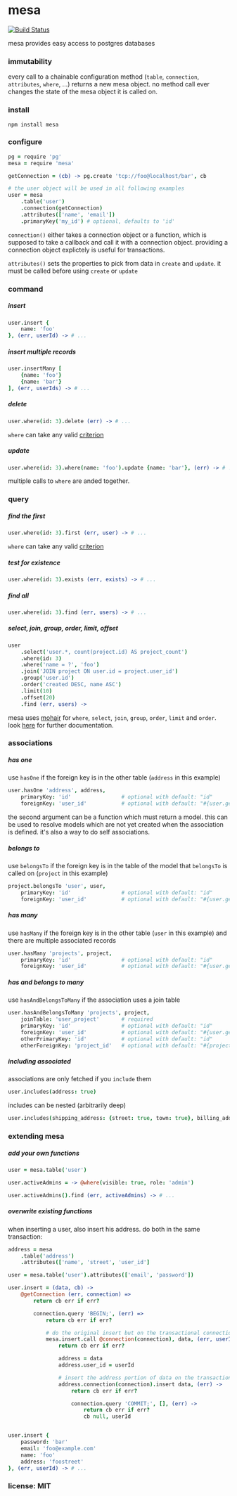# mesa

[![Build Status](https://travis-ci.org/snd/mesa.png)](https://travis-ci.org/snd/mesa)

mesa provides easy access to postgres databases

### immutability

every call to a chainable configuration method (`table`, `connection`, `attributes`, `where`, ...)
returns a new mesa object.
no method call ever changes the state of the mesa object it is called on.

### install

```
npm install mesa
```

### configure

```coffeescript
pg = require 'pg'
mesa = require 'mesa'

getConnection = (cb) -> pg.create 'tcp://foo@localhost/bar', cb

# the user object will be used in all following examples
user = mesa
    .table('user')
    .connection(getConnection)
    .attributes(['name', 'email'])
    .primaryKey('my_id') # optional, defaults to 'id'
```

`connection()` either takes a connection object or a function, which is supposed to take a
callback and call it with a connection object.
providing a connection object explictely is useful for transactions.

`attributes()` sets the properties to pick from data in `create` and `update`.
it must be called before using `create` or `update`

### command

##### insert

```coffeescript
user.insert {
    name: 'foo'
}, (err, userId) -> # ...
```

##### insert multiple records

```coffeescript
user.insertMany [
    {name: 'foo'}
    {name: 'bar'}
], (err, userIds) -> # ...
```

##### delete

```coffeescript
user.where(id: 3).delete (err) -> # ...
```

`where` can take any valid [criterion](https://github.com/snd/criterion)

##### update

```coffeescript
user.where(id: 3).where(name: 'foo').update {name: 'bar'}, (err) -> # ...
```

multiple calls to `where` are anded together.

### query

##### find the first

```coffeescript
user.where(id: 3).first (err, user) -> # ...
```

`where` can take any valid [criterion](https://github.com/snd/criterion)

##### test for existence

```coffeescript
user.where(id: 3).exists (err, exists) -> # ...
```

##### find all

```coffeescript
user.where(id: 3).find (err, users) -> # ...
```

##### select, join, group, order, limit, offset

```coffeescript
user
    .select('user.*, count(project.id) AS project_count')
    .where(id: 3)
    .where('name = ?', 'foo')
    .join('JOIN project ON user.id = project.user_id')
    .group('user.id')
    .order('created DESC, name ASC')
    .limit(10)
    .offset(20)
    .find (err, users) ->
```

mesa uses [mohair](https://github.com/snd/mohair) for `where`, `select`, `join`, `group`, `order`, `limit` and `order`.
look [here](https://github.com/snd/mohair) for further documentation.

### associations

##### has one

use `hasOne` if the foreign key is in the other table (`address` in this example)

```coffeescript
user.hasOne 'address', address,
    primaryKey: 'id'                # optional with default: "id"
    foreignKey: 'user_id'           # optional with default: "#{user.getTable()}_id"
```

the second argument can be a function which must return a model.
this can be used to resolve models which are not yet created when the association
is defined.
it's also a way to do self associations.

##### belongs to

use `belongsTo` if the foreign key is in the table of the model that `belongsTo`
is called on (`project` in this example)

```coffeescript
project.belongsTo 'user', user,
    primaryKey: 'id'                # optional with default: "id"
    foreignKey: 'user_id'           # optional with default: "#{user.getTable()}_id"
```

##### has many

use `hasMany` if the foreign key is in the other table (`user` in this example) and
there are multiple associated records

```coffeescript
user.hasMany 'projects', project,
    primaryKey: 'id'                # optional with default: "id"
    foreignKey: 'user_id'           # optional with default: "#{user.getTable()}_id"
```

##### has and belongs to many

use `hasAndBelongsToMany` if the association uses a join table

```coffeescript
user.hasAndBelongsToMany 'projects', project,
    joinTable: 'user_project'       # required
    primaryKey: 'id'                # optional with default: "id"
    foreignKey: 'user_id'           # optional with default: "#{user.getTable()}_id"
    otherPrimaryKey: 'id'           # optional with default: "id"
    otherForeignKey: 'project_id'   # optional with default: "#{project.getTable()}_id"
```

##### including associated

associations are only fetched if you `include` them

```coffeescript
user.includes(address: true)
```

includes can be nested (arbitrarily deep)

```coffeescript
user.includes(shipping_address: {street: true, town: true}, billing_address: true, friends: {billing_address: true})
```

### extending mesa

##### add your own functions

```coffeescript
user = mesa.table('user')

user.activeAdmins = -> @where(visible: true, role: 'admin')

user.activeAdmins().find (err, activeAdmins) -> # ...
```

##### overwrite existing functions

when inserting a user, also insert his address. do both in the same transaction:

```coffeescript
address = mesa
    .table('address')
    .attributes(['name', 'street', 'user_id']

user = mesa.table('user').attributes(['email', 'password'])

user.insert = (data, cb) ->
    @getConnection (err, connection) =>
        return cb err if err?

        connection.query 'BEGIN;', (err) =>
            return cb err if err?

            # do the original insert but on the transactional connection
            mesa.insert.call @connection(connection), data, (err, userId) =>
                return cb err if err?

                address = data
                address.user_id = userId

                # insert the address portion of data on the transactional connection
                address.connection(connection).insert data, (err) ->
                    return cb err if err?

                    connection.query 'COMMIT;', [], (err) ->
                        return cb err if err?
                        cb null, userId


user.insert {
    password: 'bar'
    email: 'foo@example.com'
    name: 'foo'
    address: 'foostreet'
}, (err, userId) -> # ...
```

### license: MIT
